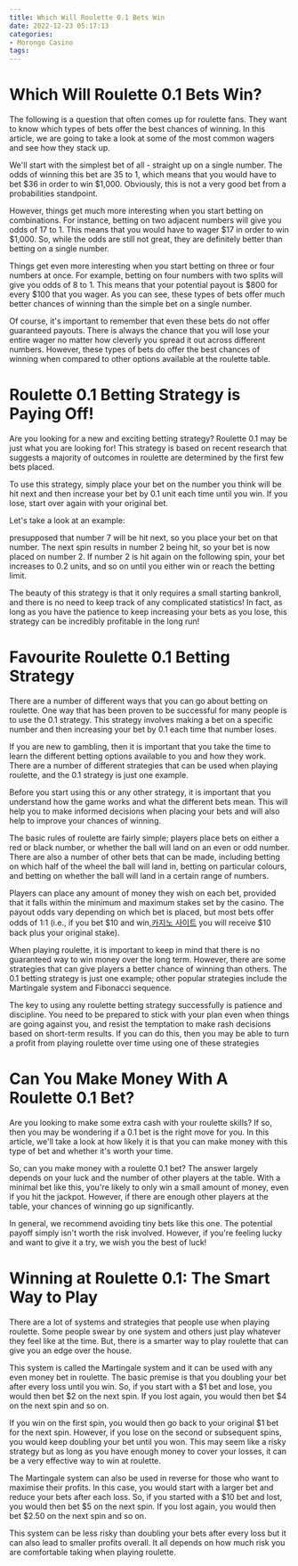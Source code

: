 ```yaml
---
title: Which Will Roulette 0.1 Bets Win
date: 2022-12-23 05:17:13
categories:
- Morongo Casino
tags:
---
```



#  Which Will Roulette 0.1 Bets Win?

The following is a question that often comes up for roulette fans. They want to know which types of bets offer the best chances of winning. In this article, we are going to take a look at some of the most common wagers and see how they stack up.

We'll start with the simplest bet of all - straight up on a single number. The odds of winning this bet are 35 to 1, which means that you would have to bet $36 in order to win $1,000. Obviously, this is not a very good bet from a probabilities standpoint.

However, things get much more interesting when you start betting on combinations. For instance, betting on two adjacent numbers will give you odds of 17 to 1. This means that you would have to wager $17 in order to win $1,000. So, while the odds are still not great, they are definitely better than betting on a single number.

Things get even more interesting when you start betting on three or four numbers at once. For example, betting on four numbers with two splits will give you odds of 8 to 1. This means that your potential payout is $800 for every $100 that you wager. As you can see, these types of bets offer much better chances of winning than the simple bet on a single number.

Of course, it's important to remember that even these bets do not offer guaranteed payouts. There is always the chance that you will lose your entire wager no matter how cleverly you spread it out across different numbers. However, these types of bets do offer the best chances of winning when compared to other options available at the roulette table.

#  Roulette 0.1 Betting Strategy is Paying Off!

Are you looking for a new and exciting betting strategy? Roulette 0.1 may be just what you are looking for! This strategy is based on recent research that suggests a majority of outcomes in roulette are determined by the first few bets placed.

To use this strategy, simply place your bet on the number you think will be hit next and then increase your bet by 0.1 unit each time until you win. If you lose, start over again with your original bet.

Let's take a look at an example:

 presupposed that number 7 will be hit next, so you place your bet on that number. The next spin results in number 2 being hit, so your bet is now placed on number 2. If number 2 is hit again on the following spin, your bet increases to 0.2 units, and so on until you either win or reach the betting limit.

The beauty of this strategy is that it only requires a small starting bankroll, and there is no need to keep track of any complicated statistics! In fact, as long as you have the patience to keep increasing your bets as you lose, this strategy can be incredibly profitable in the long run!

#  Favourite Roulette 0.1 Betting Strategy

There are a number of different ways that you can go about betting on roulette. One way that has been proven to be successful for many people is to use the 0.1 strategy. This strategy involves making a bet on a specific number and then increasing your bet by 0.1 each time that number loses.

If you are new to gambling, then it is important that you take the time to learn the different betting options available to you and how they work. There are a number of different strategies that can be used when playing roulette, and the 0.1 strategy is just one example.

Before you start using this or any other strategy, it is important that you understand how the game works and what the different bets mean. This will help you to make informed decisions when placing your bets and will also help to improve your chances of winning.

The basic rules of roulette are fairly simple; players place bets on either a red or black number, or whether the ball will land on an even or odd number. There are also a number of other bets that can be made, including betting on which half of the wheel the ball will land in, betting on particular colours, and betting on whether the ball will land in a certain range of numbers.

Players can place any amount of money they wish on each bet, provided that it falls within the minimum and maximum stakes set by the casino. The payout odds vary depending on which bet is placed, but most bets offer odds of 1:1 (i.e., if you bet $10 and win,[카지노 사이트](https://choegocasino.com/) you will receive $10 back plus your original stake).

When playing roulette, it is important to keep in mind that there is no guaranteed way to win money over the long term. However, there are some strategies that can give players a better chance of winning than others. The 0.1 betting strategy is just one example; other popular strategies include the Martingale system and Fibonacci sequence.

The key to using any roulette betting strategy successfully is patience and discipline. You need to be prepared to stick with your plan even when things are going against you, and resist the temptation to make rash decisions based on short-term results. If you can do this, then you may be able to turn a profit from playing roulette over time using one of these strategies

#  Can You Make Money With A Roulette 0.1 Bet?

Are you looking to make some extra cash with your roulette skills? If so, then you may be wondering if a 0.1 bet is the right move for you. In this article, we'll take a look at how likely it is that you can make money with this type of bet and whether it's worth your time.

So, can you make money with a roulette 0.1 bet? The answer largely depends on your luck and the number of other players at the table. With a minimal bet like this, you're likely to only win a small amount of money, even if you hit the jackpot. However, if there are enough other players at the table, your chances of winning go up significantly.

In general, we recommend avoiding tiny bets like this one. The potential payoff simply isn't worth the risk involved. However, if you're feeling lucky and want to give it a try, we wish you the best of luck!

#  Winning at Roulette 0.1: The Smart Way to Play

There are a lot of systems and strategies that people use when playing roulette. Some people swear by one system and others just play whatever they feel like at the time. But, there is a smarter way to play roulette that can give you an edge over the house.

This system is called the Martingale system and it can be used with any even money bet in roulette. The basic premise is that you doubling your bet after every loss until you win. So, if you start with a $1 bet and lose, you would then bet $2 on the next spin. If you lost again, you would then bet $4 on the next spin and so on.

If you win on the first spin, you would then go back to your original $1 bet for the next spin. However, if you lose on the second or subsequent spins, you would keep doubling your bet until you won. This may seem like a risky strategy but as long as you have enough money to cover your losses, it can be a very effective way to win at roulette.

The Martingale system can also be used in reverse for those who want to maximise their profits. In this case, you would start with a larger bet and reduce your bets after each loss. So, if you started with a $10 bet and lost, you would then bet $5 on the next spin. If you lost again, you would then bet $2.50 on the next spin and so on.

This system can be less risky than doubling your bets after every loss but it can also lead to smaller profits overall. It all depends on how much risk you are comfortable taking when playing roulette.